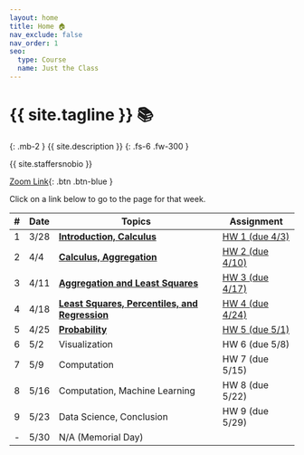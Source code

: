 ```yaml
---
layout: home
title: Home 🏠
nav_exclude: false
nav_order: 1
seo:
  type: Course
  name: Just the Class
---
```


# {{ site.tagline }} 📚
{: .mb-2 }
{{ site.description }}
{: .fs-6 .fw-300 }

{{ site.staffersnobio }}

[Zoom Link](https://ucsd.zoom.us/my/rampure){: .btn .btn-blue }

Click on a link below to go to the page for that week. 

| # | Date | Topics | Assignment |
| --- | --- | --- | --- |
| 1 | 3/28 | **[Introduction, Calculus](resources/weeks/week01)**  | [HW 1 (due 4/3)](http://datahub.ucsd.edu/user-redirect/git-sync?repo=https://github.com/dsc-courses/dsc90-2022-sp&subPath=homework/hw01/hw01-student.ipynb) |
| 2 | 4/4 | **[Calculus, Aggregation](resources/weeks/week02)** | [HW 2 (due 4/10)](http://datahub.ucsd.edu/user-redirect/git-sync?repo=https://github.com/dsc-courses/dsc90-2022-sp&subPath=homework/hw02/hw02-student.ipynb) |
| 3 | 4/11 | **[Aggregation and Least Squares](resources/weeks/week03)** | [HW 3 (due 4/17)](http://datahub.ucsd.edu/user-redirect/git-sync?repo=https://github.com/dsc-courses/dsc90-2022-sp&subPath=homework/hw03/hw03-student.ipynb) |
| 4 | 4/18 | **[Least Squares, Percentiles, and Regression](resources/weeks/week04)** | [HW 4 (due 4/24)](http://datahub.ucsd.edu/user-redirect/git-sync?repo=https://github.com/dsc-courses/dsc90-2022-sp&subPath=homework/hw04/hw04-student.ipynb) |
| 5 | 4/25 | **[Probability](resources/weeks/week05)** | [HW 5 (due 5/1)](http://datahub.ucsd.edu/user-redirect/git-sync?repo=https://github.com/dsc-courses/dsc90-2022-sp&subPath=homework/hw05/hw05-student.ipynb) |
| 6 | 5/2 | Visualization | HW 6 (due 5/8) |
| 7 | 5/9 | Computation | HW 7 (due 5/15) |
| 8 | 5/16 | Computation, Machine Learning | HW 8 (due 5/22) |
| 9 | 5/23 | Data Science, Conclusion | HW 9 (due 5/29) |
| - | 5/30 | N/A (Memorial Day) | |
